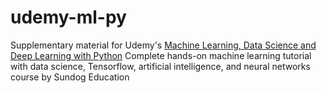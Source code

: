 # udemy-ml-py
Supplementary material for Udemy's [Machine Learning, Data Science and Deep Learning with Python](https://www.udemy.com/course/data-science-and-machine-learning-with-python-hands-on/) Complete hands-on machine learning tutorial with data science, Tensorflow, artificial intelligence, and neural networks course by Sundog Education 
